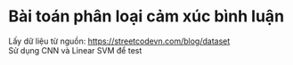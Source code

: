 ﻿# Bài toán phân loại cảm xúc bình luận  
Lấy dữ liệu từ nguồn: https://streetcodevn.com/blog/dataset  
Sử dụng CNN và Linear SVM để test